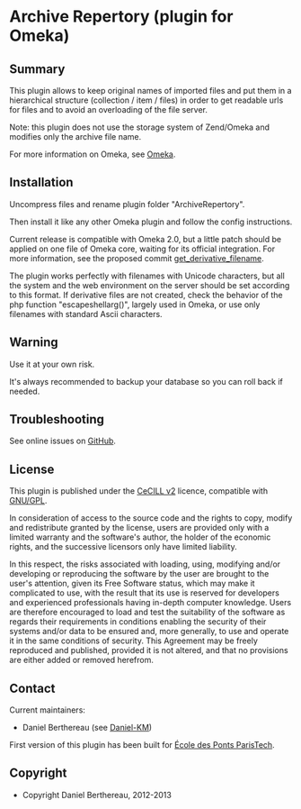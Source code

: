 
Archive Repertory (plugin for Omeka)
====================================


Summary
-------

This plugin allows to keep original names of imported files and put them in a
hierarchical structure (collection / item / files) in order to get readable urls
for files and to avoid an overloading of the file server.

Note: this plugin does not use the storage system of Zend/Omeka and modifies
only the archive file name.

For more information on Omeka, see [Omeka][1].


Installation
------------

Uncompress files and rename plugin folder "ArchiveRepertory".

Then install it like any other Omeka plugin and follow the config instructions.

Current release is compatible with Omeka 2.0, but a little patch should be
applied on one file of Omeka core, waiting for its official integration. For
more information, see the proposed commit [get_derivative_filename][7].

The plugin works perfectly with filenames with Unicode characters, but all the
system and the web environment on the server should be set according to this
format. If derivative files are not created, check the behavior of the php
function "escapeshellarg()", largely used in Omeka, or use only filenames with
standard Ascii characters.


Warning
-------

Use it at your own risk.

It's always recommended to backup your database so you can roll back if needed.


Troubleshooting
---------------

See online issues on [GitHub][2].


License
-------

This plugin is published under the [CeCILL v2][3] licence, compatible with
[GNU/GPL][4].

In consideration of access to the source code and the rights to copy,
modify and redistribute granted by the license, users are provided only
with a limited warranty and the software's author, the holder of the
economic rights, and the successive licensors only have limited liability.

In this respect, the risks associated with loading, using, modifying
and/or developing or reproducing the software by the user are brought to
the user's attention, given its Free Software status, which may make it
complicated to use, with the result that its use is reserved for
developers and experienced professionals having in-depth computer
knowledge. Users are therefore encouraged to load and test the
suitability of the software as regards their requirements in conditions
enabling the security of their systems and/or data to be ensured and,
more generally, to use and operate it in the same conditions of
security. This Agreement may be freely reproduced and published,
provided it is not altered, and that no provisions are either added or
removed herefrom.


Contact
-------

Current maintainers:

* Daniel Berthereau (see [Daniel-KM][5])

First version of this plugin has been built for [École des Ponts ParisTech][6].


Copyright
---------

* Copyright Daniel Berthereau, 2012-2013


[1]: http://www.omeka.org "Omeka.org"
[2]: https://github.com/Daniel-KM/ArchiveRepertory/Issues "GitHub ArchiveRepertory"
[3]: http://www.cecill.info/licences/Licence_CeCILL_V2-en.html "CeCILL v2"
[4]: https://www.gnu.org/licenses/gpl-3.0.html "GNU/GPL v3"
[5]: http://github.com/Daniel-KM "Daniel Berthereau"
[6]: http://bibliotheque.enpc.fr "École des Ponts ParisTech / ENPC"
[7]: https://github.com/Daniel-KM/Omeka/commit/5fcb88adcda51b43abc2565e7b279edaa614f5dd "commit get_derivative_filename"
